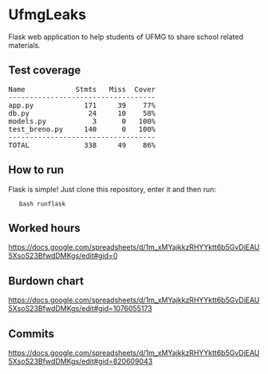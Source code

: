 # UfmgLeaks

Flask web application to help students of UFMG to share school related materials.

## Test coverage

<pre>
Name            Stmts   Miss  Cover
-----------------------------------
app.py            171     39    77%
db.py              24     10    58%
models.py           3      0   100%
test_breno.py     140      0   100%
-----------------------------------
TOTAL             338     49    86%
</pre>

## How to run

Flask is simple! Just clone this repository, enter it and then run:

```console
   bash runflask
```

## Worked hours

https://docs.google.com/spreadsheets/d/1m_xMYajkkzRHYYktt6b5GvDiEAU5XsoS23BfwdDMKgs/edit#gid=0

## Burdown chart

https://docs.google.com/spreadsheets/d/1m_xMYajkkzRHYYktt6b5GvDiEAU5XsoS23BfwdDMKgs/edit#gid=1076055173

## Commits

https://docs.google.com/spreadsheets/d/1m_xMYajkkzRHYYktt6b5GvDiEAU5XsoS23BfwdDMKgs/edit#gid=820609043
